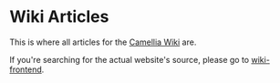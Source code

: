 # Wiki Articles
This is where all articles for the [Camellia Wiki](https://alpha.camellia.wiki) are.

If you're searching for the actual website's source, please go to [wiki-frontend](https://github.com/CamelliaCommunity/wiki-frontend).